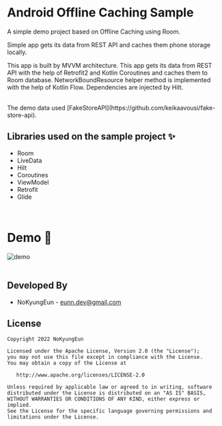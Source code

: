 # Android Offline Caching Sample

A simple demo project based on Offline Caching using Room.

Simple app gets its data from REST API and caches them phone storage locally.

This app is built by MVVM architecture. This app gets its data from REST API with the help of Retrofit2 and Kotlin Coroutines and caches them to Room database. NetworkBoundResource helper method is implemented with the help of Kotlin Flow. Dependencies are injected by Hilt.

<br>
The demo data used [FakeStoreAPI](https://github.com/keikaavousi/fake-store-api).
<br>

Libraries used on the sample project ✨
------------------------------------
 * Room
 * LiveData
 * Hilt
 * Coroutines
 * ViewModel
 * Retrofit
 * Glide
<br>

# Demo 🚀
![demo](https://user-images.githubusercontent.com/74607521/205621410-2017d134-38bf-4769-b960-2165e9cf3354.png)
<br><br>

Developed By
------------------------------------
* NoKyungEun - <eunn.dev@gmail.com> 

License
------------------------------------
    Copyright 2022 NoKyungEun

    Licensed under the Apache License, Version 2.0 (the "License");
    you may not use this file except in compliance with the License.
    You may obtain a copy of the License at

       http://www.apache.org/licenses/LICENSE-2.0

    Unless required by applicable law or agreed to in writing, software
    distributed under the License is distributed on an "AS IS" BASIS,
    WITHOUT WARRANTIES OR CONDITIONS OF ANY KIND, either express or implied.
    See the License for the specific language governing permissions and
    limitations under the License.
